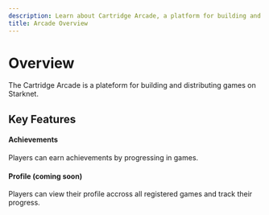 ```yaml
---
description: Learn about Cartridge Arcade, a platform for building and distributing games on Starknet with features like achievements and player profiles.
title: Arcade Overview
---
```


# Overview

The Cartridge Arcade is a plateform for building and distributing games on Starknet.

## Key Features

#### Achievements

Players can earn achievements by progressing in games.

#### Profile (coming soon)

Players can view their profile accross all registered games and track their progress.
